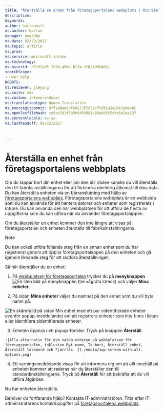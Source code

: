 ```yaml
---
title: "Återställa en enhet från företagsportalens webbplats | Microsoft Docs"
description: 
keywords: 
author: barlanmsft
ms.author: barlan
manager: angrobe
ms.date: 02/23/2017
ms.topic: article
ms.prod: 
ms.service: microsoft-intune
ms.technology: 
ms.assetid: d3182a85-328b-45b4-bf7a-9f6249984641
searchScope:
- User help
ROBOTS: 
ms.reviewer: jieyang
ms.suite: ems
ms.custom: intune-enduser
ms.translationtype: Human Translation
ms.sourcegitcommit: 9ff1adae93fe6873f5551cf58b1a2e89638dee85
ms.openlocfilehash: ce0ce291f303b04f0851b93add5f5cde5e2ee13f
ms.contentlocale: sv-se
ms.lasthandoff: 05/23/2017


---
```



# <a name="reset-your-device-from-the-company-portal-website"></a>Återställa en enhet från företagsportalens webbplats

Om du tappar bort din enhet eller om den blir stulen kanske du vill återställa den till fabriksinställningarna för att förhindra obehörig åtkomst till dina data. Du kan återställa enheten via en fjärranslutning med hjälp av [företagsportalens webbplats](http://portal.manage.microsoft.com). Företagsportalens webbplats är en webbsida som du kan använda för att hantera datorer och enheter som registrerats i Intune. Du kan använda den här webbplatsen för att utföra de flesta av uppgifterna som du kan utföra när du använder företagsportalappen.

Om du återställer en enhet kommer den inte längre att visas på företagsportalen och enheten återställs till fabriksinställningarna.

> [!Note]
> Du kan också utföra följande steg från en annan enhet som du har registrerat genom att öppna företagsportalappen på den enheten och gå igenom liknande steg för att slutföra återställningen. 

Så här återställer du en enhet:

1.    På [webbplatsen för företagsportalen](http://portal.manage.microsoft.com) trycker du på __menyknappen__ ![En liten bild på menyknappen (tre vågräta streck)](/Intune/whats-new/media/CP_hamburger_menu.png) och väljer __Mina enheter__.

2. På sidan __Mina enheter__ väljer du namnet på den enhet som du vill byta namn på.

  ![En skärmbild på sidan Min enhet med ett par oidentifierade enheter ovanför popup-meddelandet om att registrera enheter som inte finns i listan eller identifiera oidentifierade enheter.](./media/macOS_enroll_002_tap_here_banner.png)

3.    Enheten öppnas i ett popup-fönster. Tryck på knappen **Återställ**.

    ![Alla alternativ för den valda enheten på webbplatsen för företagsportalen, inklusive Byt namn, Ta bort, Återställ enhet, Återställ lösenord och Fjärrlås. ](./media/iwp-screen-with-all-options.png)

4.  Ett varningsmeddelande visas för att informera dig om att allt innehåll på enheten kommer att raderas när du återställer den till standardinställningarna. Tryck på **Återställ** för att bekräfta att du vill utföra åtgärden.

Nu har enheten återställts.

Behöver du fortfarande hjälp? Kontakta IT-administratören. Titta efter IT-administratörens kontaktuppgifter på [företagsportalens webbplats](http://portal.manage.microsoft.com).


